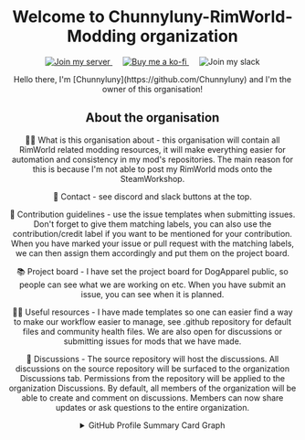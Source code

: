 <h1 align= "center">Welcome to Chunnyluny-RimWorld-Modding organization</h1>

<div align= "center">
<a href="https://discord.gg/NjbW9RTQkA">
    <img alt="Join my server" src="https://img.shields.io/badge/join_me_on-discord-magenta?style=for-the-badge&logo=discord" />
</a>
&emsp;
<a href="https://ko-fi.com/I2I8ND4C0">
    <img alt="Buy me a ko-fi" src="https://shields.io/badge/ko--fi-Buy_me_a_ko_fi-magenta?logo=ko-fi&style=for-the-badge" />
</a>
&emsp;
<a href="https://join.slack.com/t/chunnylunyrim-7gz9374/shared_invite/zt-22x8mqqh1-ooMBenNDfIt2xtH985UDEA"></a>
    <img alt="Join my slack" src="https://img.shields.io/badge/join_me_on-slack-magenta?style=for-the-badge&logo=slack" />
</a>
</div>

<p align= "center">Hello there, I'm [Chunnyluny](https://github.com/Chunnyluny) and I'm the owner of this organisation!</p>

<h2 align= "center">About the organisation</h2>
<p align= "center">🙋‍♀️ What is this organisation about - this organisation will contain all RimWorld related modding resources, it will make everything easier for automation and consistency in my mod's repositories. The main reason for this is because I'm not able to post my RimWorld mods onto the SteamWorkshop.</p>

<p align= "center">📧 Contact - see discord and slack buttons at the top.</p>

<p align= "center">🌈 Contribution guidelines - use the issue templates when submitting issues. Don't forget to give them matching labels, you can also use the contribution/credit label if you want to be mentioned for your contribution. When you have marked your issue or pull request with the matching labels, we can then assign them accordingly and put them on the project board.</p>

<p align= "center">📚 Project board - I have set the project board for DogApparel public, so people can see what we are working on etc. When you have submit an issue, you can see when it is planned.</p>

<p align= "center">👩‍💻 Useful resources - I have made templates so one can easier find a way to make our workflow easier to manage, see .github repository for default files and community health files. We are also open for discussions or submitting issues for mods that we have made.</p>

<p align= "center">🏡 Discussions - The source repository will host the discussions. All discussions on the source repository will be surfaced to the organization Discussions tab. Permissions from the repository will be applied to the organization Discussions. By default, all members of the organization will be able to create and comment on discussions. Members can now share updates or ask questions to the entire organization.</p>

<details>
  <summary align="center">GitHub Profile Summary Card Graph</summary>
   <p align="center">📍GitHub Profile Summary Card Graph</p>
    <div align="center">
     <a href="https://github.com/Chunnyluny">
      <img height="160em" alt="GitHub Summary Card Graph" src="https://github-profile-summary-cards.vercel.app/api/cards/profile-details?username=Chunnyluny&theme=radical&hide_border=false" />
    </div>
 <br>
    <div align="center">
     <a href="https://github.com/Chunnyluny">
      <img height="160em" alt="GitHub profile stats" src="https://github-readme-stats.vercel.app/api?username=Chunnyluny&show_icons=true&theme=radical&hide_border=false&include_all_commits=true&count_private=true" />
     </div>
 <br>
   <div align="center">
  <a href="https://github.com/Chunnyluny">
  <img height="160em" alt="Streak Stats" src="https://streak-stats.demolab.com/?user=Chunnyluny&theme=radical&date_format=j%20M%5B%20Y%5D" />
     </div>
